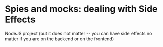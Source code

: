 # Spies and mocks: dealing with Side Effects

NodeJS project (but it does not matter -- you can have side effects no matter if you are on the backend or on the frontend)
